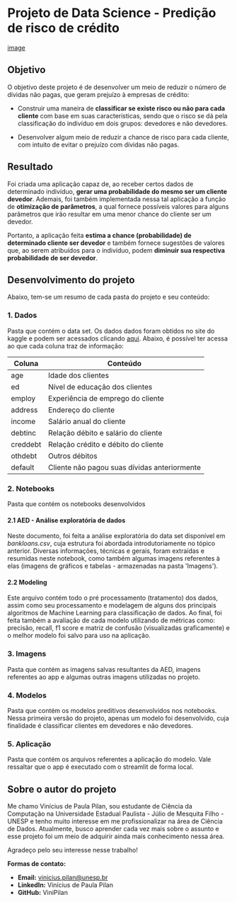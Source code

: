# Projeto de Data Science - Predição de risco de crédito 

[image](Imagens/intro_img.jpg)


## Objetivo
O objetivo deste projeto é de desenvolver um meio de reduzir o número de dívidas não pagas, que geram prejuízo à empresas de crédito:

- Construir uma maneira de **classificar se existe risco ou não para cada cliente** com base em suas características, sendo que o risco se dá pela classificação do indivíduo em dois grupos: devedores e não devedores. 

- Desenvolver algum meio de reduzir a chance de risco para cada cliente, com intuito de evitar o prejuízo com dívidas não pagas. 


## Resultado
Foi criada uma aplicação capaz de, ao receber certos dados de determinado indivíduo, **gerar uma probabilidade do mesmo ser um cliente devedor**. Ademais, foi também implementada nessa tal aplicação a função de **otimização de parâmetros**, a qual fornece possíveis valores para alguns parâmetros que irão resultar em uma menor chance do cliente ser um devedor.

Portanto, a aplicação feita **estima a chance (probabilidade) de determinado cliente ser devedor** e também fornece sugestões de valores que, ao serem atribuídos para o indivíduo, podem **diminuir sua respectiva probabilidade de ser devedor**.


## Desenvolvimento do projeto
Abaixo, tem-se um resumo de cada pasta do projeto e seu conteúdo:

### 1. Dados
Pasta que contém o data set. Os dados dados foram obtidos no site do kaggle e podem ser acessados clicando [aqui](https://www.kaggle.com/datasets/atulmittal199174/credit-risk-analysis-for-extending-bank-loans). Abaixo, é possível ter acessa ao que cada coluna traz de informação:

Coluna | Conteúdo
----|----
age | Idade dos clientes
ed | Nível de educação dos clientes
employ | Experiência de emprego do cliente
address | Endereço do cliente
income | Salário anual do cliente
debtinc | Relação débito e salário do cliente 
creddebt | Relação crédito e débito do cliente
othdebt | Outros débitos
default | Cliente não pagou suas dívidas anteriormente


### 2. Notebooks
Pasta que contém os notebooks desenvolvidos

#### 2.1 AED - Análise exploratória de dados
Neste documento, foi feita a análise exploratória do data set disponível em *bankloans.csv*, cuja estrutura foi abordada introdutoriamente no tópico anterior. Diversas informações, técnicas e gerais, foram extraídas e resumidas neste notebook, como também algumas imagens referentes à elas (imagens de gráficos e tabelas - armazenadas na pasta 'Imagens').  


#### 2.2 Modeling
Este arquivo contém todo o pré processamento (tratamento) dos dados, assim como seu processamento e modelagem de alguns dos principais algoritmos de Machine Learning para classificação de dados. Ao final, foi feita também a avaliação de cada modelo utilizando de métricas como: precisão, recall, f1 score e matriz de confusão (visualizadas graficamente) e o melhor modelo foi salvo para uso na aplicação.


### 3. Imagens
Pasta que contém as imagens salvas resultantes da AED, imagens referentes ao app e algumas outras imagens utilizadas no projeto.


### 4. Modelos
Pasta que contém os modelos preditivos desenvolvidos nos notebooks. Nessa primeira versão do projeto, apenas um modelo foi desenvolvido, cuja finalidade é classificar clientes em devedores e não devedores.


### 5. Aplicação
Pasta que contém os arquivos referentes a aplicação do modelo. Vale ressaltar que o app é executado com o streamlit de forma local.


## Sobre o autor do projeto
Me chamo Vinícius de Paula Pilan, sou estudante de Ciência da Computação na Universidade Estadual Paulista - Júlio de Mesquita Filho - UNESP e tenho muito interesse em me profissionalizar na área de Ciência de Dados. Atualmente, busco aprender cada vez mais sobre o assunto e esse projeto foi um meio de adquirir ainda mais conhecimento nessa área.

Agradeço pelo seu interesse nesse trabalho!

**Formas de contato:**
- **Email:** vinicius.pilan@unesp.br
- **LinkedIn:** Vinícius de Paula Pilan
- **GitHub:** ViniPilan
